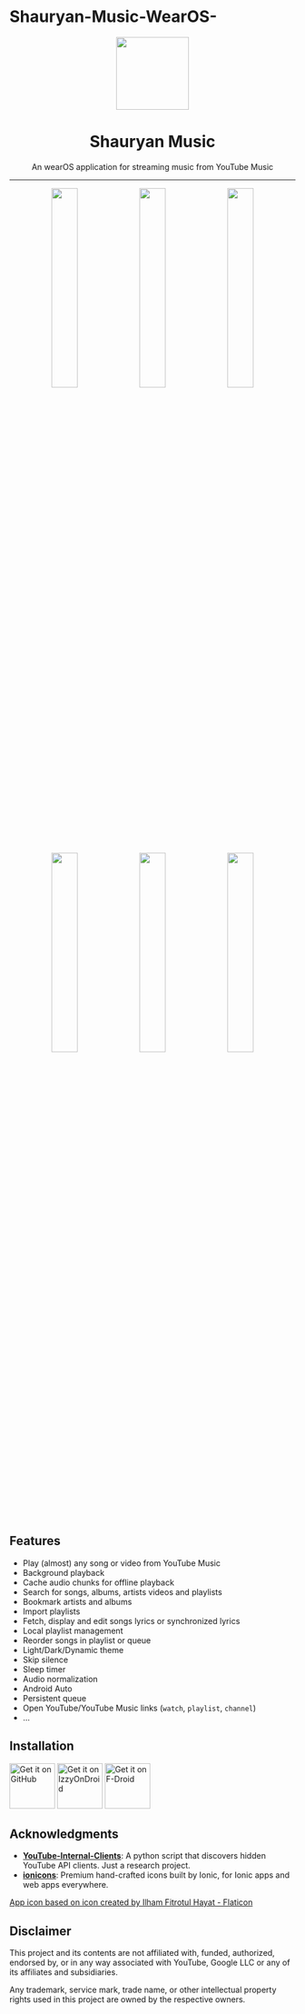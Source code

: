 # Shauryan-Music-WearOS-
<div align="center">
    <img src="./app/src/main/ic_launcher-playstore.png" width="128" height="128" style="display: block; margin: 0 auto"/>
    <h1>Shauryan Music</h1>
    <p>An wearOS application for streaming music from YouTube Music</p>
</div>

---

<p align="center">
  <img src="./fastlane/metadata/android/en-US/images/phoneScreenshots/1.jpg" width="30%" />
  <img src="./fastlane/metadata/android/en-US/images/phoneScreenshots/2.jpg" width="30%" />
  <img src="./fastlane/metadata/android/en-US/images/phoneScreenshots/3.jpg" width="30%" />

  <img src="./fastlane/metadata/android/en-US/images/phoneScreenshots/4.jpg" width="30%" />
  <img src="./fastlane/metadata/android/en-US/images/phoneScreenshots/5.jpg" width="30%" />
  <img src="./fastlane/metadata/android/en-US/images/phoneScreenshots/6.jpg" width="30%" />
</p>

## Features
- Play (almost) any song or video from YouTube Music
- Background playback
- Cache audio chunks for offline playback
- Search for songs, albums, artists videos and playlists
- Bookmark artists and albums
- Import playlists
- Fetch, display and edit songs lyrics or synchronized lyrics
- Local playlist management
- Reorder songs in playlist or queue
- Light/Dark/Dynamic theme
- Skip silence
- Sleep timer
- Audio normalization
- Android Auto
- Persistent queue
- Open YouTube/YouTube Music links (`watch`, `playlist`, `channel`)
- ...

## Installation

[<img src="https://github.com/machiav3lli/oandbackupx/blob/034b226cea5c1b30eb4f6a6f313e4dadcbb0ece4/badge_github.png"
    alt="Get it on GitHub"
    height="80">](https://github.com/vfsfitvnm/ViMusic/releases/latest)
[<img src="https://gitlab.com/IzzyOnDroid/repo/-/raw/master/assets/IzzyOnDroid.png"
     alt="Get it on IzzyOnDroid"
     height="80">](https://apt.izzysoft.de/fdroid/index/apk/it.vfsfitvnm.vimusic)
[<img src="https://fdroid.gitlab.io/artwork/badge/get-it-on.png"
     alt="Get it on F-Droid"
     height="80">](https://f-droid.org/packages/it.vfsfitvnm.vimusic/)

## Acknowledgments
- [**YouTube-Internal-Clients**](https://github.com/zerodytrash/YouTube-Internal-Clients): A python script that discovers hidden YouTube API clients. Just a research project.
- [**ionicons**](https://github.com/ionic-team/ionicons): Premium hand-crafted icons built by Ionic, for Ionic apps and web apps everywhere.

<a href="https://www.flaticon.com/authors/ilham-fitrotul-hayat" title="music icons">App icon based on icon created by Ilham Fitrotul Hayat - Flaticon</a>

## Disclaimer
This project and its contents are not affiliated with, funded, authorized, endorsed by, or in any way associated with YouTube, Google LLC or any of its affiliates and subsidiaries.

Any trademark, service mark, trade name, or other intellectual property rights used in this project are owned by the respective owners.
